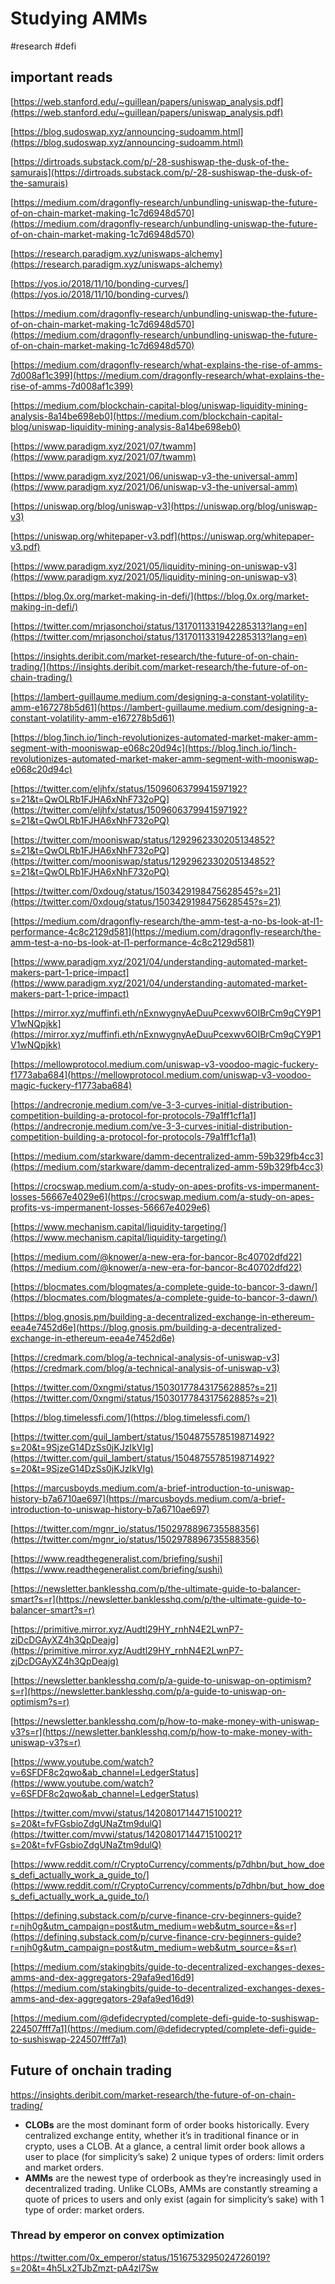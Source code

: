 # Studying AMMs
#research #defi 

## important reads

[](https://web.stanford.edu/~guillean/papers/uniswap_analysis.pdf)[https://web.stanford.edu/~guillean/papers/uniswap_analysis.pdf](https://web.stanford.edu/~guillean/papers/uniswap_analysis.pdf)

[](https://blog.sudoswap.xyz/announcing-sudoamm.html)[https://blog.sudoswap.xyz/announcing-sudoamm.html](https://blog.sudoswap.xyz/announcing-sudoamm.html)

[](https://dirtroads.substack.com/p/-28-sushiswap-the-dusk-of-the-samurais)[https://dirtroads.substack.com/p/-28-sushiswap-the-dusk-of-the-samurais](https://dirtroads.substack.com/p/-28-sushiswap-the-dusk-of-the-samurais)

[](https://medium.com/dragonfly-research/unbundling-uniswap-the-future-of-on-chain-market-making-1c7d6948d570)[https://medium.com/dragonfly-research/unbundling-uniswap-the-future-of-on-chain-market-making-1c7d6948d570](https://medium.com/dragonfly-research/unbundling-uniswap-the-future-of-on-chain-market-making-1c7d6948d570)

[](https://research.paradigm.xyz/uniswaps-alchemy)[https://research.paradigm.xyz/uniswaps-alchemy](https://research.paradigm.xyz/uniswaps-alchemy)

[](https://yos.io/2018/11/10/bonding-curves/)[https://yos.io/2018/11/10/bonding-curves/](https://yos.io/2018/11/10/bonding-curves/)

[](https://medium.com/dragonfly-research/unbundling-uniswap-the-future-of-on-chain-market-making-1c7d6948d570)[https://medium.com/dragonfly-research/unbundling-uniswap-the-future-of-on-chain-market-making-1c7d6948d570](https://medium.com/dragonfly-research/unbundling-uniswap-the-future-of-on-chain-market-making-1c7d6948d570)

[](https://medium.com/dragonfly-research/what-explains-the-rise-of-amms-7d008af1c399)[https://medium.com/dragonfly-research/what-explains-the-rise-of-amms-7d008af1c399](https://medium.com/dragonfly-research/what-explains-the-rise-of-amms-7d008af1c399)

[](https://medium.com/blockchain-capital-blog/uniswap-liquidity-mining-analysis-8a14be698eb0)[https://medium.com/blockchain-capital-blog/uniswap-liquidity-mining-analysis-8a14be698eb0](https://medium.com/blockchain-capital-blog/uniswap-liquidity-mining-analysis-8a14be698eb0)

[](https://www.paradigm.xyz/2021/07/twamm)[https://www.paradigm.xyz/2021/07/twamm](https://www.paradigm.xyz/2021/07/twamm)

[](https://www.paradigm.xyz/2021/06/uniswap-v3-the-universal-amm)[https://www.paradigm.xyz/2021/06/uniswap-v3-the-universal-amm](https://www.paradigm.xyz/2021/06/uniswap-v3-the-universal-amm)

[](https://uniswap.org/blog/uniswap-v3)[https://uniswap.org/blog/uniswap-v3](https://uniswap.org/blog/uniswap-v3)

[](https://uniswap.org/whitepaper-v3.pdf)[https://uniswap.org/whitepaper-v3.pdf](https://uniswap.org/whitepaper-v3.pdf)

[](https://www.paradigm.xyz/2021/05/liquidity-mining-on-uniswap-v3)[https://www.paradigm.xyz/2021/05/liquidity-mining-on-uniswap-v3](https://www.paradigm.xyz/2021/05/liquidity-mining-on-uniswap-v3)

[](https://blog.0x.org/market-making-in-defi/)[https://blog.0x.org/market-making-in-defi/](https://blog.0x.org/market-making-in-defi/)

[](https://twitter.com/mrjasonchoi/status/1317011331942285313?lang=en)[https://twitter.com/mrjasonchoi/status/1317011331942285313?lang=en](https://twitter.com/mrjasonchoi/status/1317011331942285313?lang=en)

[](https://insights.deribit.com/market-research/the-future-of-on-chain-trading/)[https://insights.deribit.com/market-research/the-future-of-on-chain-trading/](https://insights.deribit.com/market-research/the-future-of-on-chain-trading/)

[](https://lambert-guillaume.medium.com/designing-a-constant-volatility-amm-e167278b5d61)[https://lambert-guillaume.medium.com/designing-a-constant-volatility-amm-e167278b5d61](https://lambert-guillaume.medium.com/designing-a-constant-volatility-amm-e167278b5d61)

[](https://blog.1inch.io/1inch-revolutionizes-automated-market-maker-amm-segment-with-mooniswap-e068c20d94c)[https://blog.1inch.io/1inch-revolutionizes-automated-market-maker-amm-segment-with-mooniswap-e068c20d94c](https://blog.1inch.io/1inch-revolutionizes-automated-market-maker-amm-segment-with-mooniswap-e068c20d94c)

[](https://twitter.com/eljhfx/status/1509606379941597192?s=21&t=QwOLRb1FJHA6xNhF732oPQ)[https://twitter.com/eljhfx/status/1509606379941597192?s=21&t=QwOLRb1FJHA6xNhF732oPQ](https://twitter.com/eljhfx/status/1509606379941597192?s=21&t=QwOLRb1FJHA6xNhF732oPQ)

[](https://twitter.com/mooniswap/status/1292962330205134852?s=21&t=QwOLRb1FJHA6xNhF732oPQ)[https://twitter.com/mooniswap/status/1292962330205134852?s=21&t=QwOLRb1FJHA6xNhF732oPQ](https://twitter.com/mooniswap/status/1292962330205134852?s=21&t=QwOLRb1FJHA6xNhF732oPQ)

[](https://twitter.com/0xdoug/status/1503429198475628545?s=21)[https://twitter.com/0xdoug/status/1503429198475628545?s=21](https://twitter.com/0xdoug/status/1503429198475628545?s=21)

[](https://medium.com/dragonfly-research/the-amm-test-a-no-bs-look-at-l1-performance-4c8c2129d581)[https://medium.com/dragonfly-research/the-amm-test-a-no-bs-look-at-l1-performance-4c8c2129d581](https://medium.com/dragonfly-research/the-amm-test-a-no-bs-look-at-l1-performance-4c8c2129d581)

[](https://www.paradigm.xyz/2021/04/understanding-automated-market-makers-part-1-price-impact)[https://www.paradigm.xyz/2021/04/understanding-automated-market-makers-part-1-price-impact](https://www.paradigm.xyz/2021/04/understanding-automated-market-makers-part-1-price-impact)

[](https://mirror.xyz/muffinfi.eth/nExnwygnyAeDuuPcexwv6OIBrCm9qCY9P1V1wNQpjkk)[https://mirror.xyz/muffinfi.eth/nExnwygnyAeDuuPcexwv6OIBrCm9qCY9P1V1wNQpjkk](https://mirror.xyz/muffinfi.eth/nExnwygnyAeDuuPcexwv6OIBrCm9qCY9P1V1wNQpjkk)

[](https://mellowprotocol.medium.com/uniswap-v3-voodoo-magic-fuckery-f1773aba684)[https://mellowprotocol.medium.com/uniswap-v3-voodoo-magic-fuckery-f1773aba684](https://mellowprotocol.medium.com/uniswap-v3-voodoo-magic-fuckery-f1773aba684)

[](https://andrecronje.medium.com/ve-3-3-curves-initial-distribution-competition-building-a-protocol-for-protocols-79a1ff1cf1a1)[https://andrecronje.medium.com/ve-3-3-curves-initial-distribution-competition-building-a-protocol-for-protocols-79a1ff1cf1a1](https://andrecronje.medium.com/ve-3-3-curves-initial-distribution-competition-building-a-protocol-for-protocols-79a1ff1cf1a1)

[](https://medium.com/starkware/damm-decentralized-amm-59b329fb4cc3)[https://medium.com/starkware/damm-decentralized-amm-59b329fb4cc3](https://medium.com/starkware/damm-decentralized-amm-59b329fb4cc3)

[](https://crocswap.medium.com/a-study-on-apes-profits-vs-impermanent-losses-56667e4029e6)[https://crocswap.medium.com/a-study-on-apes-profits-vs-impermanent-losses-56667e4029e6](https://crocswap.medium.com/a-study-on-apes-profits-vs-impermanent-losses-56667e4029e6)

[](https://www.mechanism.capital/liquidity-targeting/)[https://www.mechanism.capital/liquidity-targeting/](https://www.mechanism.capital/liquidity-targeting/)

[](https://medium.com/@knower/a-new-era-for-bancor-8c40702dfd22)[https://medium.com/@knower/a-new-era-for-bancor-8c40702dfd22](https://medium.com/@knower/a-new-era-for-bancor-8c40702dfd22)

[](https://blocmates.com/blogmates/a-complete-guide-to-bancor-3-dawn/)[https://blocmates.com/blogmates/a-complete-guide-to-bancor-3-dawn/](https://blocmates.com/blogmates/a-complete-guide-to-bancor-3-dawn/)

[](https://blog.gnosis.pm/building-a-decentralized-exchange-in-ethereum-eea4e7452d6e)[https://blog.gnosis.pm/building-a-decentralized-exchange-in-ethereum-eea4e7452d6e](https://blog.gnosis.pm/building-a-decentralized-exchange-in-ethereum-eea4e7452d6e)

[](https://credmark.com/blog/a-technical-analysis-of-uniswap-v3)[https://credmark.com/blog/a-technical-analysis-of-uniswap-v3](https://credmark.com/blog/a-technical-analysis-of-uniswap-v3)

[](https://twitter.com/0xngmi/status/1503017784317562885?s=21)[https://twitter.com/0xngmi/status/1503017784317562885?s=21](https://twitter.com/0xngmi/status/1503017784317562885?s=21)

[](https://blog.timelessfi.com/)[https://blog.timelessfi.com/](https://blog.timelessfi.com/)

[](https://twitter.com/guil_lambert/status/1504875578519871492?s=20&t=9SjzeG14DzSs0jKJzIkVIg)[https://twitter.com/guil_lambert/status/1504875578519871492?s=20&t=9SjzeG14DzSs0jKJzIkVIg](https://twitter.com/guil_lambert/status/1504875578519871492?s=20&t=9SjzeG14DzSs0jKJzIkVIg)

[](https://marcusboyds.medium.com/a-brief-introduction-to-uniswap-history-b7a6710ae697)[https://marcusboyds.medium.com/a-brief-introduction-to-uniswap-history-b7a6710ae697](https://marcusboyds.medium.com/a-brief-introduction-to-uniswap-history-b7a6710ae697)

[](https://twitter.com/mgnr_io/status/1502978896735588356)[https://twitter.com/mgnr_io/status/1502978896735588356](https://twitter.com/mgnr_io/status/1502978896735588356)

[](https://www.readthegeneralist.com/briefing/sushi)[https://www.readthegeneralist.com/briefing/sushi](https://www.readthegeneralist.com/briefing/sushi)

[](https://newsletter.banklesshq.com/p/the-ultimate-guide-to-balancer-smart?s=r)[https://newsletter.banklesshq.com/p/the-ultimate-guide-to-balancer-smart?s=r](https://newsletter.banklesshq.com/p/the-ultimate-guide-to-balancer-smart?s=r)

[](https://primitive.mirror.xyz/Audtl29HY_rnhN4E2LwnP7-zjDcDGAyXZ4h3QpDeajg)[https://primitive.mirror.xyz/Audtl29HY_rnhN4E2LwnP7-zjDcDGAyXZ4h3QpDeajg](https://primitive.mirror.xyz/Audtl29HY_rnhN4E2LwnP7-zjDcDGAyXZ4h3QpDeajg)

[](https://newsletter.banklesshq.com/p/a-guide-to-uniswap-on-optimism?s=r)[https://newsletter.banklesshq.com/p/a-guide-to-uniswap-on-optimism?s=r](https://newsletter.banklesshq.com/p/a-guide-to-uniswap-on-optimism?s=r)

[](https://newsletter.banklesshq.com/p/how-to-make-money-with-uniswap-v3?s=r)[https://newsletter.banklesshq.com/p/how-to-make-money-with-uniswap-v3?s=r](https://newsletter.banklesshq.com/p/how-to-make-money-with-uniswap-v3?s=r)

[](https://www.youtube.com/watch?v=6SFDF8c2qwo&ab_channel=LedgerStatus)[https://www.youtube.com/watch?v=6SFDF8c2qwo&ab_channel=LedgerStatus](https://www.youtube.com/watch?v=6SFDF8c2qwo&ab_channel=LedgerStatus)

[](https://twitter.com/mvwi/status/1420801714471510021?s=20&t=fvFGsbioZdgUNaZtm9dulQ)[https://twitter.com/mvwi/status/1420801714471510021?s=20&t=fvFGsbioZdgUNaZtm9dulQ](https://twitter.com/mvwi/status/1420801714471510021?s=20&t=fvFGsbioZdgUNaZtm9dulQ)

[](https://www.reddit.com/r/CryptoCurrency/comments/p7dhbn/but_how_does_defi_actually_work_a_guide_to/)[https://www.reddit.com/r/CryptoCurrency/comments/p7dhbn/but_how_does_defi_actually_work_a_guide_to/](https://www.reddit.com/r/CryptoCurrency/comments/p7dhbn/but_how_does_defi_actually_work_a_guide_to/)

[](https://defining.substack.com/p/curve-finance-crv-beginners-guide?r=njh0g&utm_campaign=post&utm_medium=web&utm_source=&s=r)[https://defining.substack.com/p/curve-finance-crv-beginners-guide?r=njh0g&utm_campaign=post&utm_medium=web&utm_source=&s=r](https://defining.substack.com/p/curve-finance-crv-beginners-guide?r=njh0g&utm_campaign=post&utm_medium=web&utm_source=&s=r)

[](https://medium.com/stakingbits/guide-to-decentralized-exchanges-dexes-amms-and-dex-aggregators-29afa9ed16d9)[https://medium.com/stakingbits/guide-to-decentralized-exchanges-dexes-amms-and-dex-aggregators-29afa9ed16d9](https://medium.com/stakingbits/guide-to-decentralized-exchanges-dexes-amms-and-dex-aggregators-29afa9ed16d9)

[](https://medium.com/@defidecrypted/complete-defi-guide-to-sushiswap-224507fff7a1)[https://medium.com/@defidecrypted/complete-defi-guide-to-sushiswap-224507fff7a1](https://medium.com/@defidecrypted/complete-defi-guide-to-sushiswap-224507fff7a1)

## Future of onchain trading
https://insights.deribit.com/market-research/the-future-of-on-chain-trading/
-   **CLOBs** are the most dominant form of order books historically. Every centralized exchange entity, whether it’s in traditional finance or in crypto, uses a CLOB. At a glance, a central limit order book allows a user to place (for simplicity’s sake) 2 unique types of orders: limit orders and market orders.
-   **AMMs** are the newest type of orderbook as they’re increasingly used in decentralized trading. Unlike CLOBs, AMMs are constantly streaming a quote of prices to users and only exist (again for simplicity’s sake) with 1 type of order: market orders.

### Thread by emperor on convex optimization
https://twitter.com/0x_emperor/status/1516753295024726019?s=20&t=4h5Lx2TJbZmzt-pA4zl7Sw
